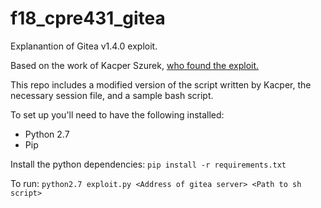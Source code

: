 # f18_cpre431_gitea
Explanantion of Gitea v1.4.0 exploit.

Based on the work of Kacper Szurek, [who found the exploit.](https://security.szurek.pl/gitea-1-4-0-unauthenticated-rce.html)

This repo includes a modified version of the script written by Kacper, the necessary session file, and a sample bash script.

To set up you'll need to have the following installed:
* Python 2.7
* Pip

Install the python dependencies:
`pip install -r requirements.txt`

To run:
`python2.7 exploit.py <Address of gitea server> <Path to sh script>`

